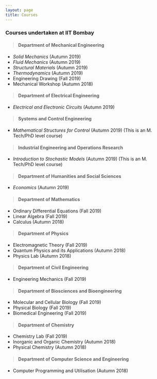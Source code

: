 ```yaml
---
layout: page
title: Courses
---
```

### Courses undertaken at IIT Bombay


> #### **Department of Mechanical Engineering**

* _Solid Mechanics_ (Autumn 2019)
* _Fluid Mechanics_ (Autumn 2019)
* _Structural Materials_ (Autumn 2019)
* _Thermodynamics_ (Autumn 2019)
* Engineering Drawing (Fall 2019)
* Mechanical Workshop (Autumn 2018)

> #### **Department of Electrical Engineering**

* _Electrical and Electronic Circuits_ (Autumn 2019)

> #### **Systems and Control Engineering**
* _Mathematical Structures for Control_ (Autumn 2019) (This is an M. Tech/PhD level course)

> #### **Industrial Engineering and Operations Research**
* _Introduction to Stochastic Models_ (Autumn 2019) (This is an M. Tech/PhD level course)

> #### **Department of Humanities and Social Sciences**
* _Economics_ (Autumn 2019)

> #### **Department of Mathematics**
* Ordinary Differential Equations (Fall 2019)
* Linear Algebra (Fall 2019)
* Calculus (Autumn 2018)

> #### **Department of Physics**
* Electromagnetic Theory (Fall 2019)
* Quantum Physics and its Applications (Autumn 2018)
* Physics Lab (Autumn 2018)

> #### **Department of Civil Engineering**
* Engineering Mechanics (Fall 2019)

> #### **Department of Biosciences and Bioengineering**
* Molecular and Cellular Biology (Fall 2019)
* Physical Biology (Fall 2019)
* Biomedical Engineering (Fall 2019)

> #### **Department of Chemistry**
* Chemistry Lab (Fall 2019)
* Inorganic and Organic Chemistry (Autumn 2018)
* Physical Chemistry (Autumn 2018)

> #### **Department of Computer Science and Engineering**
* Computer Programming and Utilisation (Autumn 2018)
